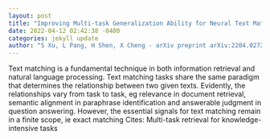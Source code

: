 ```yaml
--- 
layout: post 
title: "Improving Multi-task Generalization Ability for Neural Text Matching via Prompt Learning" 
date: 2022-04-12 02:42:38 -0400 
categories: jekyll update 
author: "S Xu, L Pang, H Shen, X Cheng - arXiv preprint arXiv:2204.02725, 2022" 
--- 
```

Text matching is a fundamental technique in both information retrieval and natural language processing. Text matching tasks share the same paradigm that determines the relationship between two given texts. Evidently, the relationships vary from task to task, eg relevance in document retrieval, semantic alignment in paraphrase identification and answerable judgment in question answering. However, the essential signals for text matching remain in a finite scope, ie exact matching Cites: Multi-task retrieval for knowledge-intensive tasks